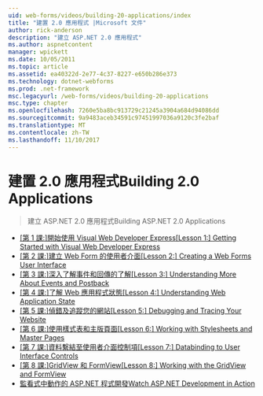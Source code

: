 ```yaml
---
uid: web-forms/videos/building-20-applications/index
title: "建置 2.0 應用程式 |Microsoft 文件"
author: rick-anderson
description: "建立 ASP.NET 2.0 應用程式"
ms.author: aspnetcontent
manager: wpickett
ms.date: 10/05/2011
ms.topic: article
ms.assetid: ea40322d-2e77-4c37-8227-e650b286e373
ms.technology: dotnet-webforms
ms.prod: .net-framework
msc.legacyurl: /web-forms/videos/building-20-applications
msc.type: chapter
ms.openlocfilehash: 7260e5ba8bc913729c21245a3904a684d94086dd
ms.sourcegitcommit: 9a9483aceb34591c97451997036a9120c3fe2baf
ms.translationtype: MT
ms.contentlocale: zh-TW
ms.lasthandoff: 11/10/2017
---
```

<a name="building-20-applications"></a><span data-ttu-id="a90e4-103">建置 2.0 應用程式</span><span class="sxs-lookup"><span data-stu-id="a90e4-103">Building 2.0 Applications</span></span>
====================
> <span data-ttu-id="a90e4-104">建立 ASP.NET 2.0 應用程式</span><span class="sxs-lookup"><span data-stu-id="a90e4-104">Building ASP.NET 2.0 Applications</span></span>


- <span data-ttu-id="a90e4-105">[[第 1 課:]開始使用 Visual Web Developer Express](lesson-1-getting-started-with-visual-web-developer-express.md)</span><span class="sxs-lookup"><span data-stu-id="a90e4-105">[[Lesson 1:] Getting Started with Visual Web Developer Express](lesson-1-getting-started-with-visual-web-developer-express.md)</span></span>
- <span data-ttu-id="a90e4-106">[[第 2 課:]建立 Web Form 的使用者介面](lesson-2-creating-a-web-forms-user-interface.md)</span><span class="sxs-lookup"><span data-stu-id="a90e4-106">[[Lesson 2:] Creating a Web Forms User Interface](lesson-2-creating-a-web-forms-user-interface.md)</span></span>
- <span data-ttu-id="a90e4-107">[[第 3 課:]深入了解事件和回傳的了解](lesson-3-understanding-more-about-events-and-postback.md)</span><span class="sxs-lookup"><span data-stu-id="a90e4-107">[[Lesson 3:] Understanding More About Events and Postback](lesson-3-understanding-more-about-events-and-postback.md)</span></span>
- <span data-ttu-id="a90e4-108">[[第 4 課:]了解 Web 應用程式狀態](lesson-4-understanding-web-application-state.md)</span><span class="sxs-lookup"><span data-stu-id="a90e4-108">[[Lesson 4:] Understanding Web Application State](lesson-4-understanding-web-application-state.md)</span></span>
- <span data-ttu-id="a90e4-109">[[第 5 課:]偵錯及追蹤您的網站](lesson-5-debugging-and-tracing-your-website.md)</span><span class="sxs-lookup"><span data-stu-id="a90e4-109">[[Lesson 5:] Debugging and Tracing Your Website](lesson-5-debugging-and-tracing-your-website.md)</span></span>
- <span data-ttu-id="a90e4-110">[[第 6 課:]使用樣式表和主版頁面](lesson-6-working-with-stylesheets-and-master-pages.md)</span><span class="sxs-lookup"><span data-stu-id="a90e4-110">[[Lesson 6:] Working with Stylesheets and Master Pages](lesson-6-working-with-stylesheets-and-master-pages.md)</span></span>
- <span data-ttu-id="a90e4-111">[[第 7 課:]資料繫結至使用者介面控制項](lesson-7-databinding-to-user-interface-controls.md)</span><span class="sxs-lookup"><span data-stu-id="a90e4-111">[[Lesson 7:] Databinding to User Interface Controls](lesson-7-databinding-to-user-interface-controls.md)</span></span>
- <span data-ttu-id="a90e4-112">[[第 8 課:]GridView 和 FormView](lesson-8-working-with-the-gridview-and-formview.md)</span><span class="sxs-lookup"><span data-stu-id="a90e4-112">[[Lesson 8:] Working with the GridView and FormView](lesson-8-working-with-the-gridview-and-formview.md)</span></span>
- [<span data-ttu-id="a90e4-113">監看式中動作的 ASP.NET 程式開發</span><span class="sxs-lookup"><span data-stu-id="a90e4-113">Watch ASP.NET Development in Action</span></span>](watch-aspnet-development-in-action.md)
